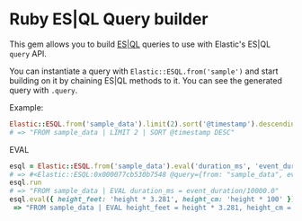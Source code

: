 # Ruby ES|QL Query builder

This gem allows you to build [ES|QL](https://www.elastic.co/docs/explore-analyze/query-filter/languages/esql) queries to use with Elastic's ES|QL `query` API.

You can instantiate a query with `Elastic::ESQL.from('sample')` and start building on it by chaining ES|QL methods to it. You can see the generated query with `.query`.

Example:
```ruby
Elastic::ESQL.from('sample_data').limit(2).sort('@timestamp').descending.query
# => "FROM sample_data | LIMIT 2 | SORT @timestamp DESC"
```

EVAL
```ruby
esql = Elastic::ESQL.from('sample_data').eval('duration_ms', 'event_duration/10000.0')
# => #<Elastic::ESQL:0x000077cb530b7548 @query={from: "sample_data", eval: "duration_ms = event_duration/10000.0"}>
esql.run
# => "FROM sample_data | EVAL duration_ms = event_duration/10000.0"
esql.eval({ height_feet: 'height * 3.281', height_cm: 'height * 100' }).query
 => "FROM sample_data | EVAL height_feet = height * 3.281, height_cm = height * 100"
```

